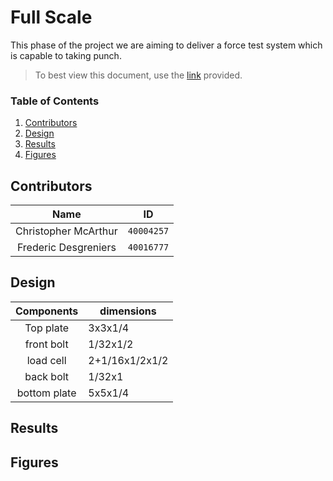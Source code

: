 # Full Scale
This phase of the project we are aiming to deliver a force test system which is capable to taking punch.

> To best view this document, use the [link](https://github.com/FredericDesgreniers/SOEN422_project/blob/master/Docs/Full-Scale/README.md) provided.

### Table of Contents
1. [Contributors](#Contributors)
2. [Design](#Design)
3. [Results](#results)
4. [Figures](#Figures)

## Contributors
**Name** | **ID**
:--:|---
Christopher McArthur | `40004257`
Frederic Desgreniers | `40016777`

## Design

Components | dimensions
:---:|---
Top plate | 3x3x1/4
front bolt | 1/32x1/2 
load cell | 2+1/16x1/2x1/2
back bolt | 1/32x1
bottom plate | 5x5x1/4

## Results

## Figures
